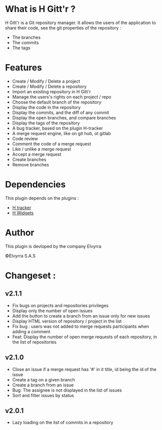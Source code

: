 # What is H Gitt'r ?

H Gitt'r is a Git repository manager. It allows the users of the application to share their code, see the git properties of the repository :

* The branches
* The commits
* The tags

# Features

* Create / Modify / Delete a project
* Create / Modify / Delete a repository
* Import an existing repository in H Gitt'r
* Manage the users's rights on each project / repo
* Choose the default branch of the repository
* Display the code in the repository
* Display the commits, and the diff of any commit
* Display the open branches, and compare branches
* Display the tags of the repository
* A bug tracker, based on the plugin H-tracker
* A merge request engine, like on git hub, ot gitlab
* Code review
* Comment the code of a merge request
* Like / unlike a merge request
* Accept a merge request
* Create branches
* Remove branches

# Dependencies
This plugin depends on the plugins :
* <a href="http://hawk-app.fr/#!/store/plugins/h-tracker" target="_blank">H tracker </a>
* <a href="http://hawk-app.fr/#!/store/plugins/h-widgets" target="_blank">H Widgets</a>

# Author
This plugin is devloped by the company Elvyrra

©Elvyrra S.A.S

# Changeset :

## v2.1.1
* Fix bugs on projects and repositories privileges
* Display only the number of open issues
* Add the button to create a branch from an issue only for new issues
* Display HTML version of repository / project in the list
* Fix bug : users was not added to merge requests participants when adding a comment
* Feat: Display the number of open merge requests of each repository, in the list of repositories

## v2.1.0
* Close an issue if a merge request has '#<id>' in it title, id being the id of the issue
* Create a tag on a given branch
* Create a branch from an issue
* Bug: The assignee is not displayed in the list of issues
* Sort and filter issues by status

## v2.0.1
* Lazy loading on the list of commits in a repository
